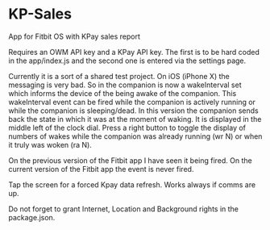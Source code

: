 # KP-Sales
App for Fitbit OS with KPay sales report

Requires an OWM API key and a KPay API key. The first is to be hard coded in the app/index.js and the second one is entered via the settings page.

Currently it is a sort of a shared test project. On iOS (iPhone X) the messaging is very bad. So in the companion is now a wakeInterval set which informs the device of the being awake of the companion. This wakeInterval event can be fired while the companion is actively running  or while the companion is sleeping/dead. In this version the companion sends back the state in which it was at the moment of waking. It is displayed in the middle left of the clock dial. Press a right button to toggle the display of numbers of wakes while the companion was already running (wr N) or when it truly was woken (ra N).

On the previous version of the Fitbit app I have seen it being fired. On the current version of the Fitbit app the event is never fired.

Tap the screen for a forced Kpay data refresh. Works always if comms are up.

Do not forget to grant Internet, Location and Background rights in the package.json.
